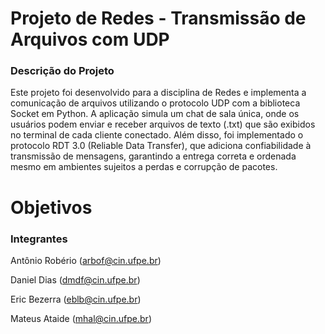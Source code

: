 # Projeto de Redes - Transmissão de Arquivos com UDP

### Descrição do Projeto
Este projeto foi desenvolvido para a disciplina de Redes e implementa a comunicação de arquivos utilizando o protocolo UDP com a biblioteca Socket em Python. A aplicação simula um chat de sala única, onde os usuários podem enviar e receber arquivos de texto (.txt) que são exibidos no terminal de cada cliente conectado. Além disso, foi implementado o protocolo RDT 3.0 (Reliable Data Transfer), que adiciona confiabilidade à transmissão de mensagens, garantindo a entrega correta e ordenada mesmo em ambientes sujeitos a perdas e corrupção de pacotes.

# Objetivos







### Integrantes
Antônio Robério (arbof@cin.ufpe.br)

Daniel Dias (dmdf@cin.ufpe.br)

Eric Bezerra (eblb@cin.ufpe.br)

Mateus Ataide (mhal@cin.ufpe.br)

